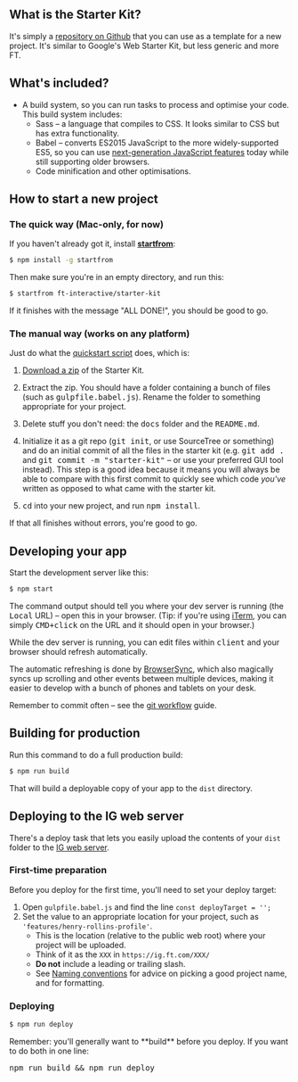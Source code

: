## What is the Starter Kit?

It's simply a [repository on Github](https://github.com/ft-interactive/starter-kit) that you can use as a template for a new project. It's similar to Google's Web Starter Kit, but less generic and more FT.

## What's included?

- A build system, so you can run tasks to process and optimise your code. This build system includes:
  + Sass – a language that compiles to CSS. It looks similar to CSS but has extra functionality.
  + Babel – converts ES2015 JavaScript to the more widely-supported ES5, so you can use [next-generation JavaScript features](https://babeljs.io/docs/learn-es2015/) today while still supporting older browsers.
  + Code minification and other optimisations.

## How to start a new project

### The quick way (Mac-only, for now)

If you haven't already got it, install [**startfrom**](https://github.com/callumlocke/startfrom):

```sh
$ npm install -g startfrom
```

Then make sure you're in an empty directory, and run this:

```sh
$ startfrom ft-interactive/starter-kit
```

If it finishes with the message "ALL DONE!", you should be good to go.

### The manual way (works on any platform)

Just do what the [quickstart script](https://github.com/ft-interactive/psk-quickstart/blob/master/quickstart.js) does, which is:

1. [Download a zip](https://github.com/ft-interactive/starter-kit/archive/master.zip) of the Starter Kit.

2. Extract the zip. You should have a folder containing a bunch of files (such as <kbd>gulpfile.babel.js</kbd>). Rename the folder to something appropriate for your project.

3. Delete stuff you don't need: the <kbd>docs</kbd> folder and the <kbd>README.md</kbd>.

4. Initialize it as a git repo (<kbd>git init</kbd>, or use SourceTree or something) and do an initial commit of all the files in the starter kit (e.g. <kbd>git add .</kbd> and <kbd>git commit -m "starter-kit"</kbd> – or use your preferred GUI tool instead). This step is a good idea because it means you will always be able to compare with this first commit to quickly see which code *you've* written as opposed to what came with the starter kit.

5. <kbd>cd</kbd> into your new project, and run <kbd>npm install</kbd>.

If that all finishes without errors, you're good to go.


## Developing your app

Start the development server like this:

```sh
$ npm start
```

The command output should tell you where your dev server is running (the <kbd>Local</kbd> URL) – open this in your browser. (Tip: if you're using [iTerm](../software/iterm-2), you can simply <kbd>CMD+click</kbd> on the URL and it should open in your browser.)

While the dev server is running, you can edit files within <kbd>client</kbd> and your browser should refresh automatically.

The automatic refreshing is done by [BrowserSync](http://www.browsersync.io/), which also magically syncs up scrolling and other events between multiple devices, making it easier to develop with a bunch of phones and tablets on your desk.

Remember to commit often – see the [git workflow](../git-workflow/) guide.


## Building for production

Run this command to do a full production build:

```sh
$ npm run build
```

That will build a deployable copy of your app to the `dist` directory.

## Deploying to the IG web server

There's a deploy task that lets you easily upload the contents of your `dist` folder to the [IG web server].

### First-time preparation

Before you deploy for the first time, you'll need to set your deploy target:

1. Open `gulpfile.babel.js` and find the line `const deployTarget = '';`
2. Set the value to an appropriate location for your project, such as `'features/henry-rollins-profile'`.
    - This is the location (relative to the public web root) where your project will be uploaded.
    - Think of it as the `XXX` in `https://ig.ft.com/XXX/`
    - **Do not** include a leading or trailing slash.
    - See [Naming conventions] for advice on picking a good project name, and for formatting.

### Deploying

```sh
$ npm run deploy
```


<aside>
<p>Remember: you'll generally want to **build** before you deploy. If you want to do both in one line:</p>
<p><kbd>npm run build && npm run deploy</kbd></p>
</aside>

[IG web server]: ../../resources/ig-web-server/
[Naming conventions]: ../naming-conventions
